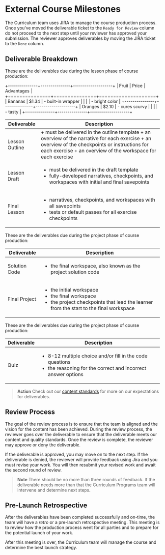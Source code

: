 # External Course Milestones 
The Curriculum team uses JIRA to manage the course production process. Once you've moved the deliverable ticket to the `Ready for Review` column do not proceed to the next step until your reviewer has approved your submission. The reviewer approves deliverables by moving the JIRA ticket to the `Done` column.
## Deliverable Breakdown
These are the deliverables due during the lesson phase of course production:

+---------------+---------------+--------------------+
| Fruit         | Price         | Advantages         |
+===============+===============+====================+
| Bananas       | $1.34         | - built-in wrapper |
|               |               | - bright color     |
+---------------+---------------+--------------------+
| Oranges       | $2.10         | - cures scurvy     |
|               |               | - tasty            |
+---------------+---------------+--------------------+

|  Deliverable | Description  |
| ------------ | ------------ |
| Lesson Outline  |  + must be delivered in the outline template + an overview of the narrative for each exercise + an overview of the checkpoints or instructions for each exercise + an overview of the workspace for each exercise |
| Lesson Draft  | <ul><li>must be delivered in the draft template</li><li>fully-developed narratives, checkpoints, and workspaces with initial and final savepoints</li></ul>|
| Final Lesson  | <ul><li>narratives, checkpoints, and workspaces with all savepoints</li><li>tests or default passes for all exercise checkpoints</li></ul>  |

These are the deliverables due during the project phase of course production:

|  Deliverable | Description  |
| ------------ | ------------ |
| Solution Code  |  <ul><li>the final workspace, also known as the project solution code</li></ul> |
| Final Project  | <ul><li>the initial workspace</li><li>the final workspace</li><li>the project checkpoints that lead the learner from the start to the final workspace</li></ul>|

These are the deliverables due during the project phase of course production:

|  Deliverable | Description  |
| ------------ | ------------ |
| Quiz  |  <ul><li>8-12 multiple choice and/or fill in the code questions</li><li>the reasoning for the correct and incorrect answer options</li></ul> |

> __Action__ Check out our [content standards](http://codecademy-curriculum-documentation.s3-website-us-east-1.amazonaws.com/) for more on our expectations for deliverables.

## Review Process
The goal of the review process is to ensure that the team is aligned and the vision for the content has been achieved. During the review process, the reviewer goes over the deliverable to ensure that the deliverable meets our content and quality standards. Once the review is complete, the reviewer may approve or deny the deliverable.

If the deliverable is approved, you may move on to the next step. If the deliverable is denied, the reviewer will provide feedback using Jira and you must revise your work. You will then resubmit your revised work and await the second round of review. 

>__Note__ There should be no more than three rounds of feedback. If the deliverable needs more than that the Curriculum Programs team will intervene and determine next steps.

## Pre-Launch Retrospective
After the deliverables have been completed successfully and on-time, the team will have a _retro_ or a pre-launch retrospective meeting. This meeting is to review how the production process went for all parties and to prepare for the potential launch of your work.

After this meeting is over, the Curriculum team will manage the course and determine the best launch strategy.
